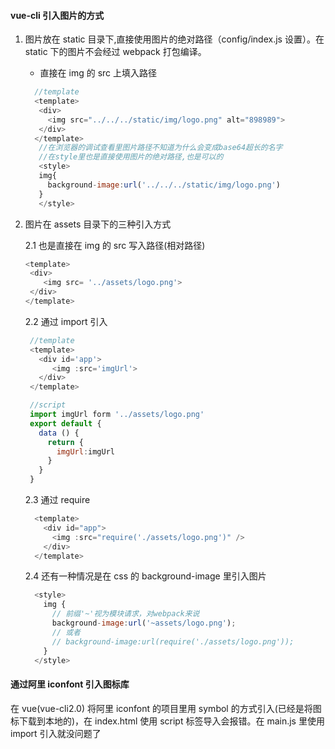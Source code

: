 #### vue-cli 引入图片的方式

1. 图片放在 static 目录下,直接使用图片的绝对路径（config/index.js 设置）。在 static 下的图片不会经过 webpack 打包编译。

   - 直接在 img 的 src 上填入路径

   ```javascript
     //template
     <template>
      <div>
        <img src="../../../static/img/logo.png" alt="898989">
      </div>
     </template>
      //在浏览器的调试查看里图片路径不知道为什么会变成base64超长的名字
      //在style里也是直接使用图片的绝对路径,也是可以的
      <style>
      img{
        background-image:url('../../../static/img/logo.png')
      }
      </style>

   ```

2. 图片在 assets 目录下的三种引入方式

   2.1 也是直接在 img 的 src 写入路径(相对路径)

   ```javascript
   <template>
    <div>
       <img src= '../assets/logo.png'>
    </div>
   </template>

   ```

   2.2 通过 import 引入

   ```javascript
    //template
    <template>
      <div id='app'>
         <img :src='imgUrl'>
      </div>
    </template>

    //script
    import imgUrl form '../assets/logo.png'
    export default {
      data () {
        return {
          imgUrl:imgUrl
        }
      }
    }
   ```

   2.3 通过 require

   ```javascript
     <template>
       <div id="app">
         <img :src="require('./assets/logo.png')" />
       </div>
     </template>
   ```

   2.4 还有一种情况是在 css 的 background-image 里引入图片

   ```javascript
     <style>
       img {
         // 前缀'~'视为模块请求，对webpack来说
         background-image:url('~assets/logo.png');
         // 或者
         // background-image:url(require('./assets/logo.png'));
       }
     </style>
   ```

#### 通过阿里 iconfont 引入图标库

在 vue(vue-cli2.0) 将阿里 iconfont 的项目里用 symbol 的方式引入(已经是将图标下载到本地的)，在 index.html 使用 script 标签导入会报错。在 main.js 里使用 import 引入就没问题了
